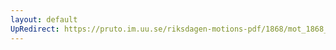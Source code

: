 ```yaml
---
layout: default
UpRedirect: https://pruto.im.uu.se/riksdagen-motions-pdf/1868/mot_1868__fk__20/mot_1868__fk__20-004.pdf
---
```


